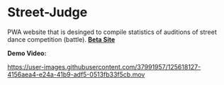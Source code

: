 # Street-Judge
PWA website that is desinged to compile statistics of auditions of street dance competition (battle).
**[Beta Site](https://street-judge.club)**

**Demo Video:**

https://user-images.githubusercontent.com/37991957/125618127-4156aea4-e24a-41b9-adf5-0513fb33f5cb.mov






